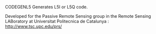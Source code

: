 CODEGENL5 Generates L5I or L5Q code.

Developed for the Passive Remote Sensing group in the Remote Sensing LABoratory at Universitat Politecnica de Catalunya : http://www.tsc.upc.edu/prs/
